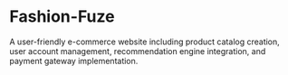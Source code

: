 # Fashion-Fuze
A user-friendly e-commerce website including product catalog creation, user account management, recommendation engine integration, and payment gateway 
implementation.
